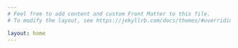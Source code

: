 ```yaml
---
# Feel free to add content and custom Front Matter to this file.
# To modify the layout, see https://jekyllrb.com/docs/themes/#overriding-theme-defaults

layout: home
---
```


<div id="data-container"></div>
<script>
const WEB_APP_URL = 'https://script.google.com/macros/s/AKfycbz13j4ymrL3VExn-yYEPsdkEMk9NB7YK5a_2F2lSgWycD_27c--p4h9Uzr5OdFBVZnIxw/exec'; // <-- Paste your URL

fetch(WEB_APP_URL)
  .then(response => response.json())
  .then(result => {
    const data = result.data; 
    console.log(data); 
    // Now use the 'data' array to populate your webpage
    // e.g., build a table, create list items, etc.
    displayData(data); 
  })
  .catch(error => {
    console.error('Error fetching data:', error);
    // Handle errors (e.g., show a message to the user)
  });

function displayData(items) {
  const container = document.getElementById('data-container'); // Assuming you have an element with this ID
  if (!container) return;

  container.innerHTML = ''; // Clear previous content

  items.forEach(item => {
    const div = document.createElement('div');
    // Example: Assuming your sheet has 'Name' and 'Description' columns
    div.innerHTML = `<h3>${item.Name}</h3><p>${item.Description}</p>`; 
    container.appendChild(div);
  });
}
</script>
